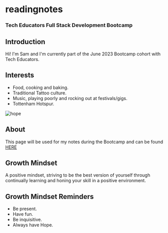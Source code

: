 # readingnotes
### Tech Educators Full Stack Development Bootcamp ###

## Introduction ##

Hi! I'm Sam and I'm currently part of the June 2023 Bootcamp cohort with Tech Educators.

## Interests ##
- Food, cooking and baking.
- Traditional Tattoo culture.
- Music, playing poorly and rocking out at festivals/gigs.
- Tottenham Hotspur.

![hope](https://i.pinimg.com/736x/fb/54/91/fb54917759181759c0918b20a6df6bfb.jpg)

## About ##

This page will be used for my notes during the Bootcamp and can be found [HERE](https://scarter86.github.io/readingnotes/)

## Growth Mindset ##

A positive mindset, striving to be the best version of yourself through continually learning and honing your skill in a positive environment.

## Growth Mindset Reminders ##
- Be present.
- Have fun.
- Be inquisitive.
- Always have Hope.

